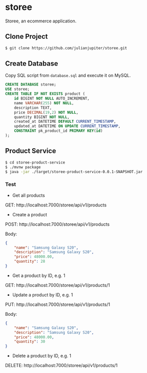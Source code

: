 # storee
Storee, an ecommerce application.

## Clone Project

```bash
$ git clone https://github.com/julianjupiter/storee.git
```

## Create Database

Copy SQL script from `database.sql` and execute it on MySQL.

```sql
CREATE DATABASE storee;
USE storee;
CREATE TABLE IF NOT EXISTS product (
	id BIGINT NOT NULL AUTO_INCREMENT,
	name VARCHAR(255) NOT NULL,
	description TEXT,
	price DECIMAL(19,2) NOT NULL,
	quantity BIGINT NOT NULL,
	created_at DATETIME DEFAULT CURRENT_TIMESTAMP,
	updated_at DATETIME ON UPDATE CURRENT_TIMESTAMP,
	CONSTRAINT pk_product_id PRIMARY KEY(id)
);
```

## Product Service

```bash
$ cd storee-product-service
$ ./mvnw package 
$ java -jar ./target/storee-product-service-0.0.1-SNAPSHOT.jar
```

### Test

- Get all products

GET: http://localhost:7000/storee/api/v1/products

- Create a product

POST: http://localhost:7000/storee/api/v1/products

Body:

```json
{
	"name": "Samsung Galaxy S20",
	"description": "Samsung Galaxy S20",
	"price": 48000.00,
	"quantity": 28
}
 ```

- Get a product by ID, e.g. 1

GET: http://localhost:7000/storee/api/v1/products/1

- Update a product by ID, e.g. 1

PUT: http://localhost:7000/storee/api/v1/products/1

Body:

```json
{
	"name": "Samsung Galaxy S20",
	"description": "Samsung Galaxy S20",
	"price": 48000.00,
	"quantity": 30
}
 ```

- Delete a product by ID, e.g. 1

DELETE: http://localhost:7000/storee/api/v1/products/1